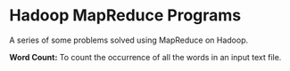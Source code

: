# Hadoop MapReduce Programs

A series of some problems solved using MapReduce on Hadoop.

__Word Count:__ To count the occurrence of all the words in an input text file.
